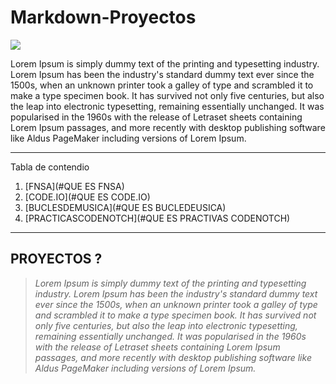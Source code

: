 # Markdown-Proyectos
![](https://www.google.com/url?sa=i&source=images&cd=&ved=2ahUKEwjarNW5poLjAhV9DmMBHRMyBZgQjRx6BAgBEAU&url=https%3A%2F%2Fwww.pinterest.com%2Fpin%2F215258057163829807%2F&psig=AOvVaw0xPjpcA6hxhpGjslYtbKP0&ust=1561471950146037)  

Lorem Ipsum is simply dummy text of the printing and typesetting industry. Lorem Ipsum has been the industry's standard dummy text ever since the 1500s, when an unknown printer took a galley of type and scrambled it to make a type specimen book. It has survived not only five centuries, but also the leap into electronic typesetting, remaining essentially unchanged. It was popularised in the 1960s with the release of Letraset sheets containing Lorem Ipsum passages, and more recently with desktop publishing software like Aldus PageMaker including versions of Lorem Ipsum.

*******
Tabla de contendio
 1. [FNSA](#QUE ES FNSA)
 2. [CODE.IO](#QUE ES CODE.IO)
 3. [BUCLESDEMUSICA](#QUE ES BUCLEDEUSICA)
 4. [PRACTICASCODENOTCH](#QUE ES PRACTIVAS CODENOTCH)

*******

<div id='PROYECTOS'/>  

## PROYECTOS ? 

  >*Lorem Ipsum is simply dummy text of the printing and typesetting industry. Lorem Ipsum has been the industry's standard dummy text ever since the 1500s, when an unknown printer took a galley of type and scrambled it to make a type specimen book. It has survived not only five centuries, but also the leap into electronic typesetting, remaining essentially unchanged. It was popularised in the 1960s with the release of Letraset sheets containing Lorem Ipsum passages, and more recently with desktop publishing software like Aldus PageMaker including versions of Lorem Ipsum.*   


<div id='CODENOTCH'/>  



